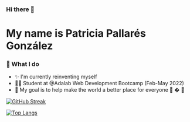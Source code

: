 ### Hi there 👋
# My name is Patricia Pallarés González


### 🔨 What I do
- ✨ I'm currently reinventing myself
- 👩‍💻 Student at @Adalab Web Development Bootcamp (Feb-May 2022)
- 🌱 My goal is to help make the world a better place for everyone 🐰 � 🐷

<!--
**patriciapallares/patriciapallares** is a ✨ _special_ ✨ repository because its `README.md` (this file) appears on your GitHub profile.

Here are some ideas to get you started:

- 🔭 I’m currently working on ...
- 🌱 I’m currently learning ...
- 👯 I’m looking to collaborate on ...
- 🤔 I’m looking for help with ...
- 💬 Ask me about ...
- 📫 How to reach me: ...
- 😄 Pronouns: ...
- ⚡ Fun fact: ...

### I'm a Frontend Developer from Spain 🇨🇪🇸
-->



[![GitHub Streak](https://github-readme-streak-stats.herokuapp.com?user=patriciapallares&theme=vue&hide_border=true&date_format=j%20M%5B%20Y%5D)](https://git.io/streak-stats)

[![Top Langs](https://github-readme-stats.vercel.app/api/top-langs/?username=patriciapallares&theme=vue&hide_border=true&date_format=j%20M%5B%20Y%5D)](https://github.com/anuraghazra/github-readme-stats)
